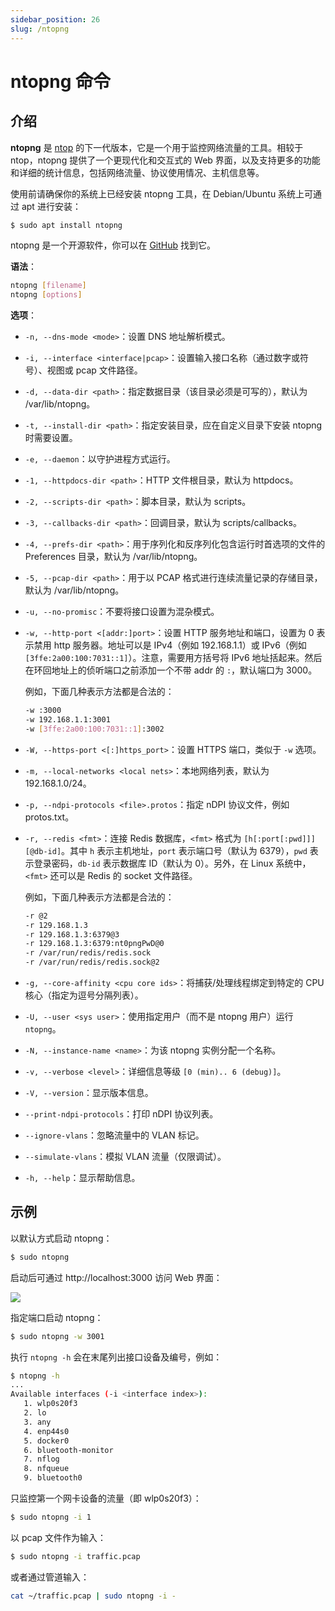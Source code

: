 ```yaml
---
sidebar_position: 26
slug: /ntopng
---
```


# ntopng 命令



## 介绍

**ntopng** 是 [ntop](/linux-command/ntop) 的下一代版本，它是一个用于监控网络流量的工具。相较于 ntop，ntopng 提供了一个更现代化和交互式的 Web 界面，以及支持更多的功能和详细的统计信息，包括网络流量、协议使用情况、主机信息等。

使用前请确保你的系统上已经安装 ntopng 工具，在 Debian/Ubuntu 系统上可通过 apt 进行安装：

```bash
$ sudo apt install ntopng
```

ntopng 是一个开源软件，你可以在 [GitHub](https://github.com/ntop/ntopng) 找到它。

**语法**：

```bash
ntopng [filename]
ntopng [options]
```

**选项**：

- `-n, --dns-mode <mode>`：设置 DNS 地址解析模式。

- `-i, --interface <interface|pcap>`：设置输入接口名称（通过数字或符号）、视图或 pcap 文件路径。

- `-d, --data-dir <path>`：指定数据目录（该目录必须是可写的），默认为 /var/lib/ntopng。

- `-t, --install-dir <path>`：指定安装目录，应在自定义目录下安装 ntopng 时需要设置。

- `-e, --daemon`：以守护进程方式运行。

- `-1, --httpdocs-dir <path>`：HTTP 文件根目录，默认为 httpdocs。

- `-2, --scripts-dir <path>`：脚本目录，默认为 scripts。

- `-3, --callbacks-dir <path>`：回调目录，默认为 scripts/callbacks。

- `-4, --prefs-dir <path>`：用于序列化和反序列化包含运行时首选项的文件的 Preferences 目录，默认为 /var/lib/ntopng。

- `-5, --pcap-dir <path>`：用于以 PCAP 格式进行连续流量记录的存储目录，默认为 /var/lib/ntopng。

- `-u, --no-promisc`：不要将接口设置为混杂模式。

- `-w, --http-port <[addr:]port>`：设置 HTTP 服务地址和端口，设置为 0 表示禁用 http 服务器。地址可以是 IPv4（例如 192.168.1.1）或 IPv6（例如 `[3ffe:2a00:100:7031::1]`）。注意，需要用方括号将 IPv6 地址括起来。然后在环回地址上的侦听端口之前添加一个不带 addr 的 `:`，默认端口为 3000。

  例如，下面几种表示方法都是合法的：

  ```bash
  -w :3000
  -w 192.168.1.1:3001
  -w [3ffe:2a00:100:7031::1]:3002
  ```

- `-W, --https-port <[:]https_port>`：设置 HTTPS 端口，类似于 `-w` 选项。

- `-m, --local-networks <local nets>`：本地网络列表，默认为 192.168.1.0/24。

- `-p, --ndpi-protocols <file>.protos`：指定 nDPI 协议文件，例如 protos.txt。

- `-r, --redis <fmt>`：连接 Redis 数据库，`<fmt>` 格式为 `[h[:port[:pwd]]][@db-id]`。其中 `h` 表示主机地址，`port` 表示端口号（默认为 6379），`pwd` 表示登录密码，`db-id` 表示数据库 ID（默认为 0）。另外，在 Linux 系统中，`<fmt>` 还可以是 Redis 的 socket 文件路径。

  例如，下面几种表示方法都是合法的：

  ```bash
  -r @2
  -r 129.168.1.3
  -r 129.168.1.3:6379@3
  -r 129.168.1.3:6379:nt0pngPwD@0
  -r /var/run/redis/redis.sock
  -r /var/run/redis/redis.sock@2
  ```

- `-g, --core-affinity <cpu core ids>`：将捕获/处理线程绑定到特定的 CPU 核心（指定为逗号分隔列表）。

- `-U, --user <sys user>`：使用指定用户（而不是 ntopng 用户）运行 `ntopng`。

- `-N, --instance-name <name>`：为该 ntopng 实例分配一个名称。

- `-v, --verbose <level>`：详细信息等级 `[0 (min).. 6 (debug)]`。

- `-V, --version`：显示版本信息。

- `--print-ndpi-protocols`：打印 nDPI 协议列表。

- `--ignore-vlans`：忽略流量中的 VLAN 标记。

- `--simulate-vlans`：模拟 VLAN 流量（仅限调试）。

- `-h, --help`：显示帮助信息。



## 示例

以默认方式启动 ntopng：

```bash
$ sudo ntopng
```

启动后可通过 http://localhost:3000 访问 Web 界面：

![](https://static.getiot.tech/ntopng-web.png#center)

指定端口启动 ntopng：

```bash
$ sudo ntopng -w 3001
```

执行 `ntopng -h` 会在末尾列出接口设备及编号，例如：

```bash
$ ntopng -h
...
Available interfaces (-i <interface index>):
   1. wlp0s20f3
   2. lo
   3. any
   4. enp44s0
   5. docker0
   6. bluetooth-monitor
   7. nflog
   8. nfqueue
   9. bluetooth0
```

只监控第一个网卡设备的流量（即 wlp0s20f3）：

```bash
$ sudo ntopng -i 1
```

以 pcap 文件作为输入：

```bash
$ sudo ntopng -i traffic.pcap
```

或者通过管道输入：

```bash
cat ~/traffic.pcap | sudo ntopng -i -
```

